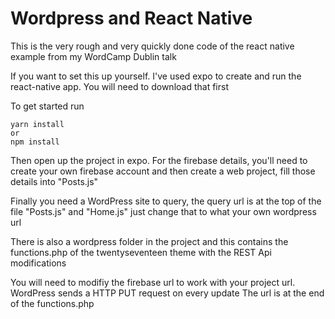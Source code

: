# Wordpress and React Native

This is the very rough and very quickly done code of the react native example from my WordCamp Dublin talk

If you want to set this up yourself. I've used expo to create and run the react-native app. You will
need to download that first

To get started run

```
yarn install
or
npm install
```

Then open up the project in expo. For the firebase details, you'll need to create your own firebase account and then 
create a web project, fill those details into "Posts.js"

Finally you need a WordPress site to query, the query url is at the top of the file "Posts.js" and "Home.js" just change that
to what your own wordpress url

There is also a wordpress folder in the project and this contains the 
functions.php of the twentyseventeen theme with the REST Api modifications

You will need to modifiy the firebase url to work with your project url. WordPress sends a HTTP PUT request on every update
The url is at the end of the functions.php

